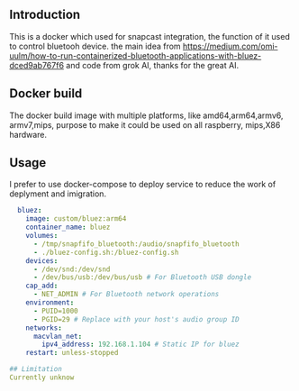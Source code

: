 ## Introduction
This is a docker which used for snapcast integration, the function of it used to control bluetooh device. the main idea from https://medium.com/omi-uulm/how-to-run-containerized-bluetooth-applications-with-bluez-dced9ab767f6 and code from grok AI, thanks for the great AI.

## Docker build 
The docker build image with multiple platforms, like amd64,arm64,armv6, armv7,mips, purpose to make it could be used on all raspberry, mips,X86 hardware.

## Usage
I prefer to use docker-compose to deploy service to reduce the work of deplyment and imigration.
```yml
  bluez:
    image: custom/bluez:arm64
    container_name: bluez
    volumes:
      - /tmp/snapfifo_bluetooth:/audio/snapfifo_bluetooth
      - ./bluez-config.sh:/bluez-config.sh
    devices:
      - /dev/snd:/dev/snd
      - /dev/bus/usb:/dev/bus/usb # For Bluetooth USB dongle
    cap_add:
      - NET_ADMIN # For Bluetooth network operations
    environment:
      - PUID=1000
      - PGID=29 # Replace with your host's audio group ID
    networks:
      macvlan_net:
        ipv4_address: 192.168.1.104 # Static IP for bluez
    restart: unless-stopped

## Limitation
Currently unknow
